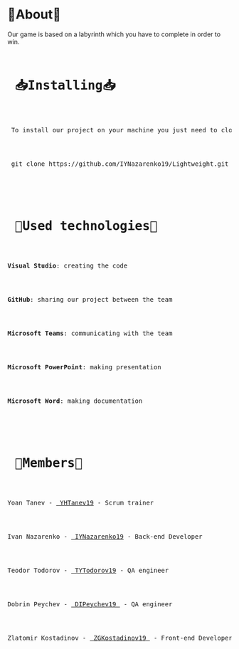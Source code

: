 
   <h1> 📒About📒 </h1>
   <p>
    Our game is based on a labyrinth which you have to complete in order to win.
   </p>
   <pre>
   <h1> 📥Installing📥 </h1>
   <p> To install our project on your machine you just need to clone it. This can be done by : </p>
   <p> git clone https://github.com/IYNazarenko19/Lightweight.git</p>
   </pre>
   <pre>
   <h1> 🔧Used technologies🔧 </h1>
   <p><b>Visual Studio</b>: creating the code</p>
   <p><b>GitHub</b>: sharing our project between the team</p>
   <p><b>Microsoft Teams</b>: communicating with the team</p>
   <p><b>Microsoft PowerPoint</b>: making presentation</p>
   <p><b>Microsoft Word</b>: making documentation</p>
   </pre>
   <pre>
   <h1> 👥Members👥 </h1>
   <p>Yoan Tanev - <a href = "https://github.com/YHTanev19"> YHTanev19</a> - Scrum trainer </p>
   <p>Ivan Nazarenko - <a href = "https://github.com/IYNazarenko19"> IYNazarenko19</a> - Back-end Developer </p>
   <p>Teodor Todorov - <a href = "https://github.com/TYTodorov19"> TYTodorov19</a> - QA engineer </p>
   <p>Dobrin Peychev - <a href = "https://github.com/DIPeychev19"> DIPeychev19 </a> - QA engineer </p>
   <p>Zlatomir Kostadinov - <a href = "https://github.com/ZGKostadinov19"> ZGKostadinov19 </a> - Front-end Developer </p>
   </pre>
